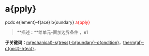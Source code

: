 # a{pply}
pcdc e{lement}-f{ace} b{oundary} <span style='color: red;'>a{pply}</span>
> **描述：**给单元-面加边界条件
，e1

**子关键词：**[m{echanical}-s{tress}-b{oundary}-c{ondition}](e{lement}-f{ace}/b{oundary}/a{pply}/m{echanical}-s{tress}-b{oundary}-c{ondition}/)，[therm{al}-c{onst}-h{eat}](e{lement}-f{ace}/b{oundary}/a{pply}/therm{al}-c{onst}-h{eat}/)，
